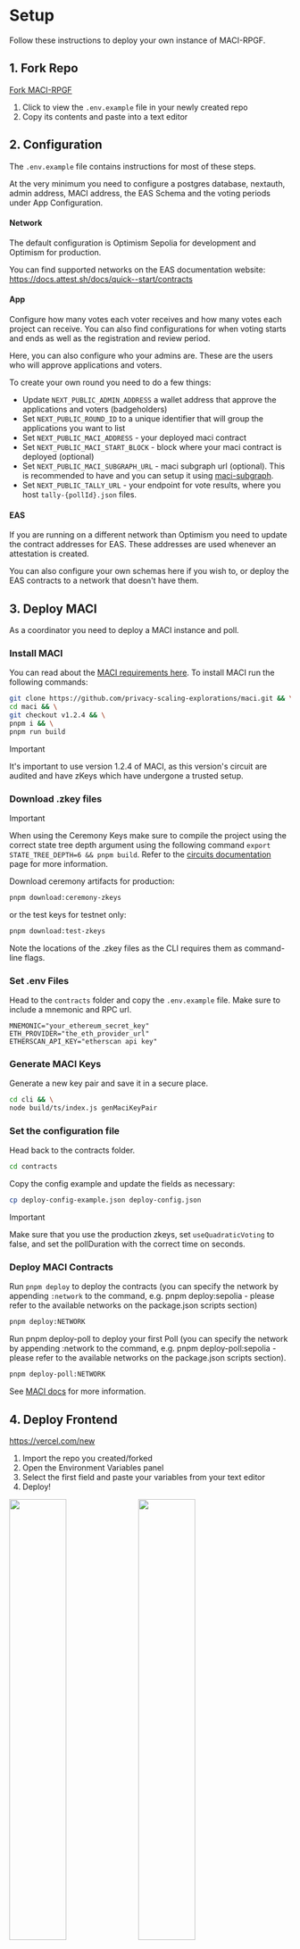 # Setup

Follow these instructions to deploy your own instance of MACI-RPGF.

## 1. Fork Repo

[Fork MACI-RPGF](https://github.com/privacy-scaling-explorations/maci-rpgf/tree/main)

1. Click to view the `.env.example` file in your newly created repo
2. Copy its contents and paste into a text editor

## 2. Configuration

The `.env.example` file contains instructions for most of these steps.

At the very minimum you need to configure a postgres database, nextauth, admin address, MACI address, the EAS Schema and the voting periods under App Configuration.

#### Network

The default configuration is Optimism Sepolia for development and Optimism for production.

You can find supported networks on the EAS documentation website: https://docs.attest.sh/docs/quick--start/contracts

#### App

Configure how many votes each voter receives and how many votes each project can receive.
You can also find configurations for when voting starts and ends as well as the registration and review period.

Here, you can also configure who your admins are. These are the users who will approve applications and voters.

To create your own round you need to do a few things:

- Update `NEXT_PUBLIC_ADMIN_ADDRESS` a wallet address that approve the applications and voters (badgeholders)
- Set `NEXT_PUBLIC_ROUND_ID` to a unique identifier that will group the applications you want to list
- Set `NEXT_PUBLIC_MACI_ADDRESS` - your deployed maci contract
- Set `NEXT_PUBLIC_MACI_START_BLOCK` - block where your maci contract is deployed (optional)
- Set `NEXT_PUBLIC_MACI_SUBGRAPH_URL` - maci subgraph url (optional). This is recommended to have and you can setup it using [maci-subgraph](https://github.com/privacy-scaling-explorations/maci/tree/dev/subgraph).
- Set `NEXT_PUBLIC_TALLY_URL` - your endpoint for vote results, where you host `tally-{pollId}.json` files.

#### EAS

If you are running on a different network than Optimism you need to update the contract addresses for EAS. These addresses are used whenever an attestation is created.

You can also configure your own schemas here if you wish to, or deploy the EAS contracts to a network that doesn't have them.

## 3. Deploy MACI

As a coordinator you need to deploy a MACI instance and poll.

### Install MACI

You can read about the [MACI requirements here](https://maci.pse.dev/docs/v1.2/installation). To install MACI run the following commands:

```bash
git clone https://github.com/privacy-scaling-explorations/maci.git && \
cd maci && \
git checkout v1.2.4 && \
pnpm i && \
pnpm run build
```

> [!IMPORTANT]
> It's important to use version 1.2.4 of MACI, as this version's circuit are audited and have zKeys which have undergone a trusted setup.

### Download .zkey files

> [!IMPORTANT]
> When using the Ceremony Keys make sure to compile the project using the correct state tree depth argument using the following command `export STATE_TREE_DEPTH=6 && pnpm build`. Refer to the [circuits documentation](https://maci.pse.dev/docs/developers-references/zk-snark-circuits/) page for more information.

Download ceremony artifacts for production:

```bash
pnpm download:ceremony-zkeys
```

or the test keys for testnet only:

```bash
pnpm download:test-zkeys
```

Note the locations of the .zkey files as the CLI requires them as command-line flags.

### Set .env Files

Head to the `contracts` folder and copy the `.env.example` file. Make sure to include a mnemonic and RPC url.

```
MNEMONIC="your_ethereum_secret_key"
ETH_PROVIDER="the_eth_provider_url"
ETHERSCAN_API_KEY="etherscan api key"
```

### Generate MACI Keys

Generate a new key pair and save it in a secure place.

```bash
cd cli && \
node build/ts/index.js genMaciKeyPair
```

### Set the configuration file

Head back to the contracts folder.

```bash
cd contracts
```

Copy the config example and update the fields as necessary:

```bash
cp deploy-config-example.json deploy-config.json
```

> [!IMPORTANT]
> Make sure that you use the production zkeys, set `useQuadraticVoting` to false, and set the pollDuration with the correct time on seconds.

### Deploy MACI Contracts

Run `pnpm deploy` to deploy the contracts (you can specify the network by appending `:network` to the command, e.g. pnpm deploy:sepolia - please refer to the available networks on the package.json scripts section)

```bash
pnpm deploy:NETWORK
```

Run pnpm deploy-poll to deploy your first Poll (you can specify the network by appending :network to the command, e.g. pnpm deploy-poll:sepolia - please refer to the available networks on the package.json scripts section).

```sh
pnpm deploy-poll:NETWORK
```

See [MACI docs](https://maci.pse.dev/docs/v1.2/integrating#deployment) for more information.

## 4. Deploy Frontend

https://vercel.com/new

1. Import the repo you created/forked
2. Open the Environment Variables panel
3. Select the first field and paste your variables from your text editor
4. Deploy!

<div>
  <img width="45%" src="./images/vercel_new.png" />
  <img width="45%" src="./images/vercel_configure.png" />
</div>

## Poll finalization

Once the voting time has ended, as a coordinator, first you need to merge signups and messages (votes). Head to MACI contracts repository and run the merge command with the deployed poll:

```bash
cd contracts  && \
pnpm merge:[network] --poll [poll-id]
```

> [!IMPORTANT]
> For version 1.2.3 you need to deploy a new MACI contract for a new round.

Then the coordinator generates proofs for the message processing, and tally calculations. This allows to publish the poll results on-chain and then everyone can verify the results when the poll is over:

```bash
pnpm run prove:[network] --poll [poll-id] \
    --coordinator-private-key [coordinator-maci-private-key] \
    --tally-file ../cli/tally.json \
    --output-dir ../cli/proofs/ \
    --start-block 12946802
```

> [!IMPORTANT]
> We suggest including the --start-block flag, proving requires fetching all events from the smart contracts and by default starts from block zero, this would take a lot of time and is error-prone due to RPC provider limitations.

Once you have the tally.json file you can rename it (tally-{pollId}.json), upload it and add it as an enviroment variable `NEXT_PUBLIC_TALLY_URL` to show the results.

## Additional configuration

### Configure theme and metadata

Edit `tailwind.config.ts` and `src/config.ts`

_You can edit files directly in GitHub by navigating to a file and clicking the Pen icon to the right._

### Creating EAS Schemas and Attestations

You can create your own schemas by running this script.

```sh
WALLET_PRIVATEKEY="0x..." npm run eas:registerSchemas
```
